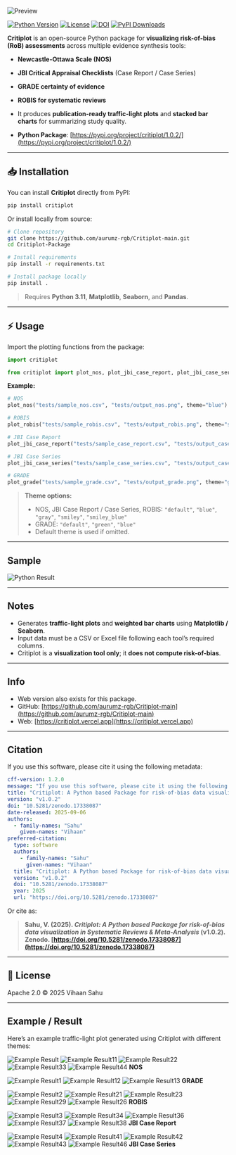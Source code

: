 
![Preview](assets/preview1.png)

[![Python Version](https://img.shields.io/badge/python-3.11%2B-blue)](https://www.python.org/)
[![License](https://img.shields.io/badge/License-Apache_2.0-blue.svg)](https://opensource.org/licenses/Apache-2.0)
[![DOI](https://zenodo.org/badge/DOI/10.5281/zenodo.17338087.svg)](https://doi.org/10.5281/zenodo.17338087)
[![PyPI Downloads](https://static.pepy.tech/personalized-badge/critiplot?period=total&units=INTERNATIONAL_SYSTEM&left_color=GREY&right_color=RED&left_text=downloads)](https://pepy.tech/projects/critiplot)

**Critiplot** is an open-source Python package for **visualizing risk-of-bias (RoB) assessments** across multiple evidence synthesis tools:

* **Newcastle-Ottawa Scale (NOS)**

* **JBI Critical Appraisal Checklists** (Case Report / Case Series)

* **GRADE certainty of evidence**

* **ROBIS for systematic reviews**

* It produces **publication-ready traffic-light plots** and **stacked bar charts** for summarizing study quality.

* **Python Package**: [https://pypi.org/project/critiplot/1.0.2/](https://pypi.org/project/critiplot/1.0.2/)

---

## 📥 Installation

You can install **Critiplot** directly from PyPI:

```bash
pip install critiplot
```

Or install locally from source:

```bash
# Clone repository
git clone https://github.com/aurumz-rgb/Critiplot-main.git
cd Critiplot-Package

# Install requirements
pip install -r requirements.txt

# Install package locally
pip install .
```

> Requires **Python 3.11**, **Matplotlib**, **Seaborn**, and **Pandas**.

---

## ⚡ Usage

Import the plotting functions from the package:

```python
import critiplot

from critiplot import plot_nos, plot_jbi_case_report, plot_jbi_case_series, plot_grade, plot_robis
```

**Example:**

```python
# NOS
plot_nos("tests/sample_nos.csv", "tests/output_nos.png", theme="blue")

# ROBIS
plot_robis("tests/sample_robis.csv", "tests/output_robis.png", theme="smiley")

# JBI Case Report
plot_jbi_case_report("tests/sample_case_report.csv", "tests/output_case_report.png", theme="gray")

# JBI Case Series
plot_jbi_case_series("tests/sample_case_series.csv", "tests/output_case_series.png", theme="smiley_blue")

# GRADE
plot_grade("tests/sample_grade.csv", "tests/output_grade.png", theme="green")
```

> **Theme options:**
>
> * NOS, JBI Case Report / Case Series, ROBIS: `"default"`, `"blue"`, `"gray"`, `"smiley"`, `"smiley_blue"`
> * GRADE: `"default"`, `"green"`, `"blue"`
> * Default theme is used if omitted.

---
## Sample

![Python Result](example/python.png)

---

## Notes

* Generates **traffic-light plots** and **weighted bar charts** using **Matplotlib / Seaborn**.
* Input data must be a CSV or Excel file following each tool’s required columns.
* Critiplot is a **visualization tool only**; it **does not compute risk-of-bias**.

---

## Info

* Web version also exists for this package.
* GitHub: [https://github.com/aurumz-rgb/Critiplot-main](https://github.com/aurumz-rgb/Critiplot-main)
* Web: [https://critiplot.vercel.app](https://critiplot.vercel.app)

---

## Citation

If you use this software, please cite it using the following metadata:

```yaml
cff-version: 1.2.0
message: "If you use this software, please cite it using the following metadata."
title: "Critiplot: A Python based Package for risk-of-bias data visualization in Systematic Reviews & Meta-Analysis"
version: "v1.0.2"
doi: "10.5281/zenodo.17338087"
date-released: 2025-09-06
authors:
  - family-names: "Sahu"
    given-names: "Vihaan"
preferred-citation:
  type: software
  authors:
    - family-names: "Sahu"
      given-names: "Vihaan"
  title: "Critiplot: A Python based Package for risk-of-bias data visualization in Systematic Reviews & Meta-Analysis"
  version: "v1.0.2"
  doi: "10.5281/zenodo.17338087"
  year: 2025
  url: "https://doi.org/10.5281/zenodo.17338087"
```

Or cite as:

> **Sahu, V. (2025). *Critiplot: A Python based Package for risk-of-bias data visualization in Systematic Reviews & Meta-Analysis* (v1.0.2). Zenodo. [https://doi.org/10.5281/zenodo.17338087](https://doi.org/10.5281/zenodo.17338087)**


---

## 📜 License

Apache 2.0 © 2025 Vihaan Sahu

---


## Example / Result

Here’s an example traffic-light plot generated using Critiplot with different themes:

![Example Result](example/result.png)
![Example Result11](example/result1.png)
![Example Result22](example/result2.png)
![Example Result33](example/nos_result.png)
![Example Result44](example/nos_result2.png)
**NOS**


![Example Result1](example/grade_result2.png)
![Example Result12](example/grade_result1.png)
![Example Result13](example/grade_result3.png)
**GRADE**


![Example Result2](example/robis_result5.png)
![Example Result21](example/robis_result4.png)
![Example Result23](example/robis_result3.png)
![Example Result29](example/robis_result2.png)
![Example Result26](example/robis_result1.png)
**ROBIS**


![Example Result3](example/case_report3.png)
![Example Result34](example/case_report.png)
![Example Result36](example/case_report1.png)
![Example Result37](example/case_report2.png)
![Example Result38](example/case_report4.png)
**JBI Case Report**


![Example Result4](example/series_plot1.png)
![Example Result41](example/series_plot.png)
![Example Result42](example/series_plot2.png)
![Example Result43](example/series_plot4.png)
![Example Result46](example/series_plot5.png)
**JBI Case Series**
